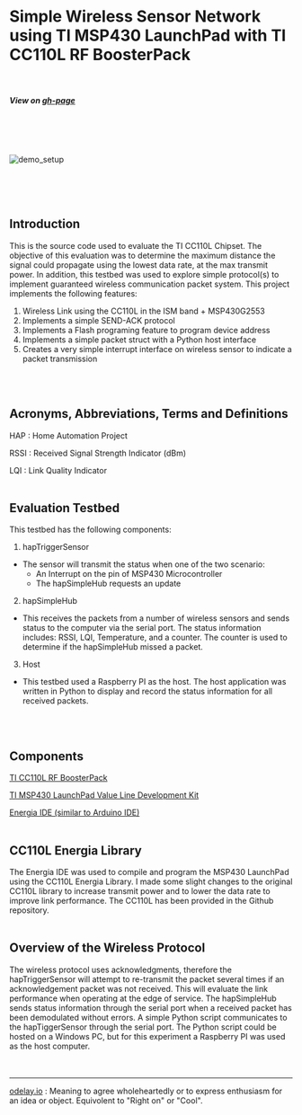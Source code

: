 # Simple Wireless Sensor Network using TI MSP430 LaunchPad with TI CC110L RF BoosterPack
<br>

##### View on [gh-page](http://odelayio.github.io/CC110L_IoT_EVAL/)
<br>
<br><br>

![demo_setup](http://odelayio.github.io/CC110L_IoT_EVAL/images/demo_setup.jpg)

<br>
<br>
<br>

## Introduction
This is the source code used to evaluate the TI CC110L Chipset.  The objective of this evaluation was to determine the maximum distance the signal could propagate using the lowest data rate, at the max transmit power.  In addition, this testbed was used to explore simple protocol(s) to implement guaranteed wireless communication packet system.
This project implements the following features:

1.	Wireless Link using the CC110L in the ISM band + MSP430G2553
2.  Implements a simple SEND-ACK protocol
3.	Implements a Flash programing feature to program device address 
4.	Implements a simple packet struct with a Python host interface
5.	Creates a very simple interrupt interface on wireless sensor to indicate a packet transmission

<br>
<br>

## Acronyms, Abbreviations, Terms and Definitions

HAP : Home Automation Project

RSSI : Received Signal Strength Indicator (dBm)

LQI : Link Quality Indicator
<br>
<br>

## Evaluation Testbed

This testbed has the following components: 

1.	hapTriggerSensor
  * The sensor will transmit the status when one of the two scenario:
    * An Interrupt on the pin of MSP430 Microcontroller
    * The hapSimpleHub requests an update
2.  hapSimpleHub
  * This receives the packets from a number of wireless sensors and sends status to the computer via the serial port. The status information includes: RSSI, LQI, Temperature, and a counter.  The counter is used to determine if the hapSimpleHub missed a packet.
3. Host
  * This testbed used a Raspberry PI as the host.  The host application was written in Python to display and record the status information for all received packets.
<br>
<br>

## Components

[TI CC110L RF BoosterPack](http://www.ti.com/tool/430boost-cc110l)

[TI MSP430 LaunchPad Value Line Development Kit](http://www.ti.com/tool/msp-exp430g2)

[Energia IDE (similar to Arduino IDE)](http://energia.nu/)
<br>
<br>

## CC110L Energia Library
The Energia IDE was used to compile and program the MSP430 LaunchPad using the CC110L Energia Library.  I made some slight changes to the original CC110L library to increase transmit power and to lower the data rate to improve link performance.  The CC110L has been provided in the Github repository.
<br>
<br>

## Overview of the Wireless Protocol
The wireless protocol uses acknowledgments, therefore the hapTriggerSensor will attempt to re-transmit the packet several times if an acknowledgement packet was not received.  This will evaluate the link performance when operating at the edge of service.  The hapSimpleHub sends status information through the serial port when a received packet has been demodulated without errors.
A simple Python script communicates to the hapTiggerSensor through the serial port.  The Python script could be hosted on a Windows PC, but for this experiment a Raspberry PI was used as the host computer.
<br>
<br>
<br>

------
[odelay.io](http://odelay.io) : Meaning to agree wholeheartedly or to express enthusiasm for an idea or object. Equivolent to "Right on" or "Cool".

